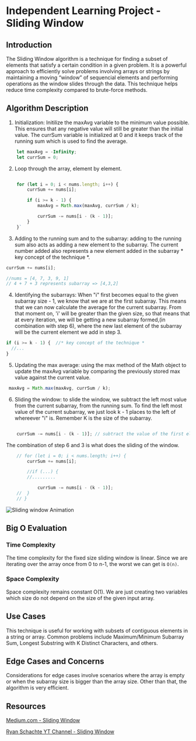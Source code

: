 # Independent Learning Project - Sliding Window

## Introduction

The Sliding Window algorithm is a technique for finding a subset of elements that satisfy a certain condition in a given problem. It is a  powerful approach to efficiently solve problems involving arrays or  strings by maintaining a moving “window” of sequencial elements and performing operations as the window slides through the data. This technique helps reduce time complexity compared to brute-force methods.


## Algorithm Description

1. Initialization: Initilize the maxAvg variable to the minimum value possible. This ensures that any negative value will still be greater than the initial value. The currSum variable is initialized at 0 and it keeps track of the running sum  which is used to find the average.

```js
	let maxAvg = -Infinity; 
	let currSum = 0;
```

2. Loop through the array, element by element. 
```js

	for (let i = 0; i < nums.length; i++) {
		currSum += nums[i];

		if (i >= k - 1) {
			maxAvg = Math.max(maxAvg, currSum / k);

			currSum -= nums[i - (k - 1)];
		}
	}`
```

3. Adding  to the running sum and to the subarray: adding to the running sum also acts as adding a new element to the subarray. The current number added also represents a new element added in the subarray  * key concept of the technique *.

```js
currSum += nums[i]; 

//nums = [4, 7, 3, 9, 1]
// 4 + 7 + 3 represents subarray => [4,3,2] 
```

4. Identifying the subarrays: When "i" first becomes equal to the given subarray size - 1, we know that  we are at the first subarray. This means that we can now calculate the average for the current subarray. From that moment on, 'i' will be greater than the given size, so that means that at every iteration, we will be getting a  new subarray formed,(in combination with step 6), where the new last element of the subarray will be the current element we add in step 3.

```js
if (i >= k - 1) {  //* key concept of the technique *
  //...
}
```

5. Updating the max average: using the max method of the Math object to update the maxAvg variable by comparing the previously stored max value against the current value.

```js
 maxAvg = Math.max(maxAvg, currSum / k);

```
6. Sliding the window: to slide the window, we subtract the left most value from the current subarray, from the running sum. To find the left most value of the current subarray, we just look k - 1 places to the left of whereever "i" is. Remember K is the size of the subarray.

```js

	currSum -= nums[i - (k - 1)]; // subtract the value of the first element in the subarray. It s when the first element of the subarray is deleted to prepare room for the next last element in the subarray. * key concept of the technique *
```

The combination of step 6  and 3 is what does the sliding of the window.
```js
 	// for (let i = 0; i < nums.length; i++) {
		currSum += nums[i];

		//if (...) {
		//.........

			currSum -= nums[i - (k - 1)]; 
	// 	}
	// }
```


![Sliding window Animation](https://miro.medium.com/v2/resize:fit:1400/1*m1WP0k9cHRkcTixpfayOdA.gif)

## Big O Evaluation

### Time Complexity

The time complexity for the fixed size sliding window is linear. Since we are iterating over the array once from 0 to n-1, the worst we can get is `O(n)`.


### Space Complexity

Space complexity remains constant O(1). We are just creating two variables which size do not depend on the size of the given input array.

## Use Cases

This technique is useful for working with subsets of contiguous elements in a string or array. Common problems include Maximum/Minimum Subarray Sum, Longest Substring with K Distinct Characters, and others.


## Edge Cases and Concerns
Considerations for edge cases involve scenarios where the array is empty or when the subarray size is bigger than the array size. Other than that, the algorithm is very efficient.


## Resources

[Medium.com - Sliding Window](https://medium.com/@rishu__2701/mastering-sliding-window-techniques-48f819194fd7)

[Ryan Schachte YT Channel - Sliding Window](https://www.youtube.com/watch?v=MK-NZ4hN7rs)
